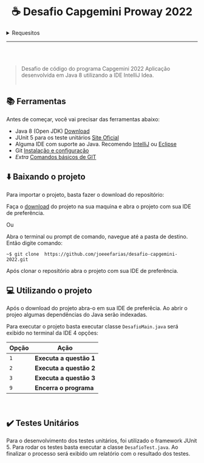 <h1 align="center"> ☕ Desafio Capgemini Proway 2022</h1>

<section>
  <details>
  <summary>Requesitos</summary>
    <p>
    
# Questão 01

Escreva um algoritmo que mostre na tela uma escada de tamanho n utilizando o caractere * e espaços. A base e altura da escada devem ser iguais ao valor de n. A última linha não deve conter nenhum espaço.
Exemplo:

Entrada:
n = 6

Saída:
```
     *
    **
   ***
  ****
 *****
******
```

# Questão 02

Débora se inscreveu em uma rede social para se manter em contato com seus amigos. A página de cadastro exigia o preenchimento dos campos de nome e senha, porém a senha precisa ser forte. O site considera uma senha forte quando ela satisfaz os seguintes critérios:

    • Possui no mínimo 6 caracteres.
    • Contém no mínimo 1 dígito.
    • Contém no mínimo 1 letra em minúsculo.
    • Contém no mínimo 1 letra em maiúsculo.
    • Contém no mínimo 1 caractere especial. Os caracteres especiais são: !@#$%^&*()-+

Débora digitou uma string aleatória no campo de senha, porém ela não tem certeza se é uma senha forte. Para ajudar Débora, construa um algoritmo que informe qual é o número mínimo de caracteres que devem ser adicionados para uma string qualquer ser considerada segura.

Exemplo:
Entrada:
Ya3

Saída:
3

Explicação:
Ela pode tornar a senha segura adicionando 3 caracteres, por exemplo, &ab, transformando a senha em Ya3&ab. 2 caracteres não são suficientes visto que a senha precisa ter um tamanho mínimo de 6 caracteres.
# Questão 03
Duas palavras podem ser consideradas anagramas de si mesmas se as letras de uma palavra podem ser realocadas para formar a outra palavra. Dada uma string qualquer, desenvolva um algoritmo que encontre o número de pares de substrings que são anagramas.
Exemplo:
Exemplo 1)
Entrada:
ovo

Saída:
2
Explicação:
A lista de todos os anagramas pares são: [o, o], [ov, vo] que estão nas posições [[0], [2]], [[0, 1], [1, 2]] respectivamente. 


Exemplo 2)
Entrada:
ifailuhkqq

Saída:
3

Explicação:
A lista de todos os anagramas pares são: [i, i], [q, q] e [ifa, fai] que estão nas posições [[0], [3]], [[8],  [9]] e [[0, 1, 2], [1, 2, 3]].

# O que será avaliado
    • Documentação
    • Estrutura do código
    • Atendimento aos requisitos
    • Testes unitários

  </p>
  </details>
  <hr/>
  <br></br> 

>Desafio de código do programa Capgemini 2022
Aplicação desenvolvida em Java 8 utilizando a IDE IntelliJ Idea.
<br></br>


<h2>📚 Ferramentas</h2>

<p stle="align:left">Antes de começar, você vai precisar das ferramentas abaixo:

* Java 8 (Open JDK) [Download](https://www.openlogic.com/openjdk-downloads)
* JUnit 5 para os teste unitários [Site Oficial](https://junit.org/junit5/docs/current/user-guide/)
* Alguma IDE com suporte ao Java. Recomendo [IntelliJ](https://www.jetbrains.com/pt-br/idea/download/#section=windows) ou [Eclipse](https://www.eclipse.org/downloads/)
* Git [Instalação e configuração](https://www.hostinger.com.br/tutoriais/tutorial-do-git-basics-introducao)
* *Extra* [Comandos básicos de GIT](https://www.digitalhouse.com/br/blog/principais-comandos-git)
</p>


<h2>⬇️ Baixando o projeto</h2>

<p>Para importar o projeto, basta fazer o download do repositório:

Faça o [download](---) do projeto na sua maquina e abra o projeto com sua IDE de preferência.

Ou

Abra o terminal ou prompt de comando, navegue até a pasta de destino.
Então digite comando:
```
~$ git clone  https://github.com/joeeefarias/desafio-capgemini-2022.git
```
Após clonar o repositório abra o projeto com sua IDE de preferência.
</p>
<h2>💻 Utilizando o projeto</h2>

<p>Após o download do projeto abra-o em sua IDE de preferêcia.
Ao abrir o projeo algumas dependências do Java serão indexadas.

Para executar o projeto basta executar classe ``` DesafioMain.java ``` será exibido no terminal da IDE 4 opções:

|Opção | Ação |
| ----- | ----- |
| `1` | **Executa a questão 1** |  
| `2` | **Executa a questão 2** |
| `3` | **Executa a questão 3**|
| `9` | **Encerra o programa** |
</p>

</br>

<h2> ✔️ Testes Unitários</h2>

<p>

Para o desenvolvimento dos testes unitários, foi utilizado o framework JUnit 5.
Para rodar os testes basta executar a classe ```DesafioTest.java```.
Ao finalizar o processo será exibido um relatório com o resultado dos testes.

</p>
